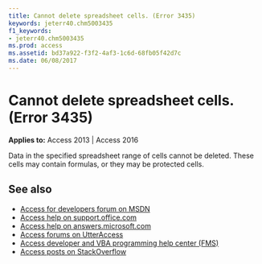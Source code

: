 ```yaml
---
title: Cannot delete spreadsheet cells. (Error 3435)
keywords: jeterr40.chm5003435
f1_keywords:
- jeterr40.chm5003435
ms.prod: access
ms.assetid: bd37a922-f3f2-4af3-1c6d-68fb05f42d7c
ms.date: 06/08/2017
---
```



# Cannot delete spreadsheet cells. (Error 3435)

  

**Applies to:** Access 2013 | Access 2016

Data in the specified spreadsheet range of cells cannot be deleted. These cells may contain formulas, or they may be protected cells.

## See also

- [Access for developers forum on MSDN](https://social.msdn.microsoft.com/Forums/office/en-US/home?forum=accessdev)
- [Access help on support.office.com](https://support.office.com/search/results?query=Access)
- [Access help on answers.microsoft.com](https://answers.microsoft.com/en-us/msoffice/forum?page=1&;tab=question&;status=all&;auth=1)
- [Access forums on UtterAccess](http://www.utteraccess.com/forum/index.php?act=idx)
- [Access developer and VBA programming help center (FMS)](http://www.fmsinc.com/MicrosoftAccess/developer/)
- [Access posts on StackOverflow](https://stackoverflow.com/questions/tagged/ms-access)
